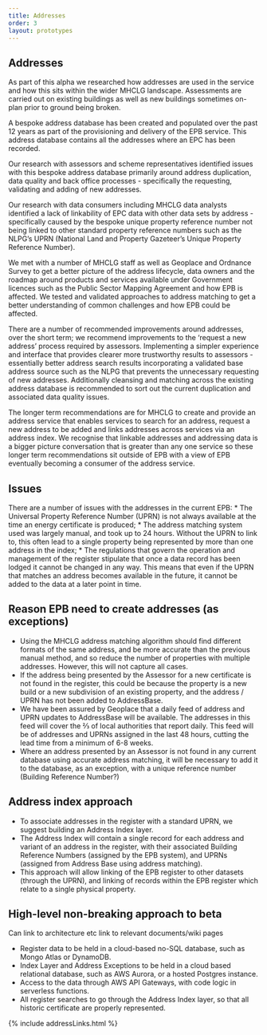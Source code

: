 ```yaml
---
title: Addresses
order: 3
layout: prototypes
---
```

<h2 class="govuk-heading-m">Addresses</h2>


As part of this alpha we researched how addresses are used in the service and how this sits within the wider MHCLG landscape. Assessments are carried out on existing buildings as well as new buildings sometimes on-plan prior to ground being broken.

A bespoke address database has been created and populated over the past 12 years as part of the provisioning and delivery of the EPB service. This address database contains all the addresses where an EPC has been recorded. 

Our research with assessors and scheme representatives identified issues with this bespoke address database primarily around address duplication, data quality and back office processes - specifically the requesting, validating and adding of new addresses. 

Our research with data consumers including MHCLG data analysts identified a lack of linkability of EPC data with other data sets by address - specifically caused by the bespoke unique property reference number not being linked to other standard property reference numbers such as the NLPG’s UPRN (National Land and Property Gazeteer’s Unique Property Reference Number).

We met with a number of MHCLG staff as well as Geoplace and Ordnance Survey to get a better picture of the address lifecycle, data owners and the roadmap around products and services available under Government licences such as the Public Sector Mapping Agreement and how EPB is affected. We tested and validated approaches to address matching to get a better understanding of common challenges and how EPB could be affected.

There are a number of recommended improvements around addresses, over the short term; we recommend improvements to the ‘request a new address’ process required by assessors. Implementing a simpler experience and interface that provides clearer more trustworthy results to assessors - essentially better address search results incorporating a validated base address source such as the NLPG that prevents the unnecessary requesting of new addresses. Additionally cleansing and matching across the existing address database is recommended to sort out the current duplication and associated data quality issues.

The longer term recommendations are for MHCLG to create and provide an address service that enables services to search for an address, request a new address to be added and links addresses across services via an address index. We recognise that linkable addresses and addressing data is a bigger picture conversation that is greater than any one service so these longer term recommendations sit outside of EPB with a view of EPB eventually becoming a consumer of the address service.


<h2 class="govuk-heading-m">Issues</h2>
There are a number of issues with the addresses in the current EPB:
* The Universal Property Reference Number (UPRN) is not always available at the time an energy certificate is produced;
* The address matching system used was largely manual, and took up to 24 hours.  Without the UPRN to link to, this often lead to a single property being represented by more than one address in the index;
* The regulations that govern the operation and management of the register stipulate that once a data record has been lodged it cannot be changed in any way.  This means that even if the UPRN that matches an address becomes available in the future, it cannot be added to the data at a later point in time.

<h2 class="govuk-heading-m">Reason EPB need to create addresses (as exceptions)</h2>

* Using the MHCLG address matching algorithm should find different formats of the same address, and be more accurate than the previous manual method, and so reduce the number of properties with multiple addresses. However, this will not capture all cases. 
* If the address being presented by the Assessor for a new certificate is not found in the register, this could be because the property is a new build or a new subdivision of an existing property, and the address / UPRN has not been added to AddressBase.  
* We have been assured by Geoplace that a daily feed of address and UPRN updates to AddressBase will be available.  The addresses in this feed will cover the ⅔ of local authorities that report daily.  This feed will be of addresses and UPRNs assigned in the last 48 hours, cutting the lead time from a minimum of 6-8 weeks.
* Where an address presented by an Assessor is not found in any current database using accurate address matching, it will be necessary to add it to the database, as an exception, with a unique reference number (Building Reference Number?)
 

<h2 class="govuk-heading-m">Address index approach</h2>

* To associate addresses in the register with a standard UPRN, we suggest building an Address Index layer.
* The Address Index will contain a single record for each address and variant of an address in the register, with their associated Building Reference Numbers (assigned by the EPB system), and UPRNs (assigned from Address Base using address matching). 
* This approach will allow linking of the EPB register to other datasets (through the UPRN), and linking of records within the EPB register which relate to a single physical property.


<h2 class="govuk-heading-m">High-level non-breaking approach to beta</h2>

Can link to architecture etc link to relevant documents/wiki pages

* Register data to be held in a cloud-based no-SQL database, such as Mongo Atlas or DynamoDB. 
* Index Layer and Address Exceptions to be held in a cloud based relational database, such as AWS Aurora, or a hosted Postgres instance.  
* Access to the data through AWS API Gateways, with code logic in serverless functions.  
* All register searches to go through the Address Index layer, so that all historic certificate are properly represented.  

{% include addressLinks.html %}